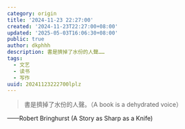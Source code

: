 ```yaml
---
category: origin
title: '2024-11-23 22:27:00'
created: '2024-11-23T22:27:00+08:00'
updated: '2025-05-03T16:06:30+08:00'
public: true
author: dkphhh
description: 書是擠掉了水份的人聲……
tags:
  - 文艺
  - 读书
  - 写作
uuid: 20241123222700lplz
---
```


> 書是擠掉了水份的人聲。（A book is a dehydrated voice）

——Robert Bringhurst (A Story as Sharp as a Knife)
